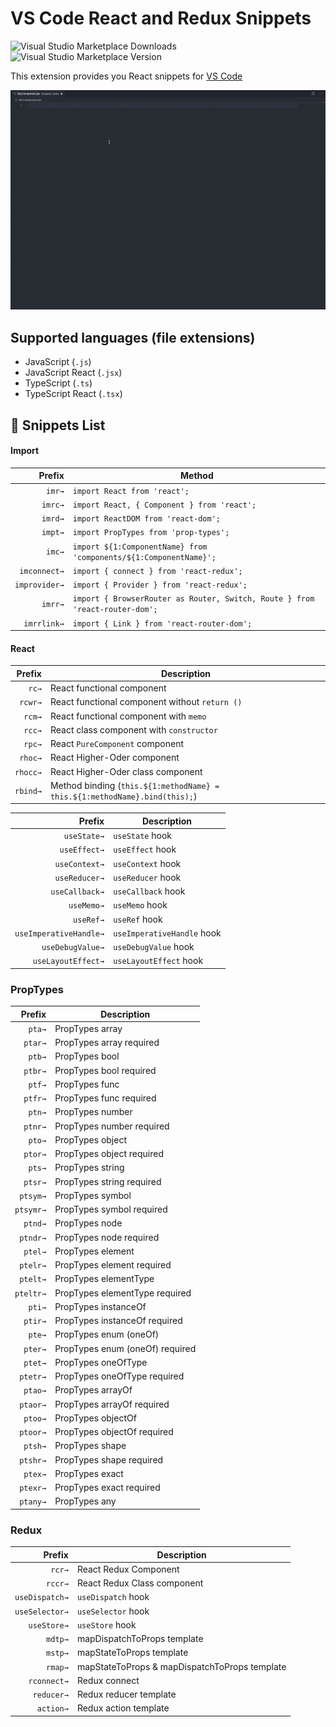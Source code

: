 # VS Code React and Redux Snippets

![Visual Studio Marketplace Downloads](https://img.shields.io/visual-studio-marketplace/d/ugross.vscode-react-snippets)
![Visual Studio Marketplace Version](https://img.shields.io/visual-studio-marketplace/v/ugross.vscode-react-snippets)

This extension provides you React snippets for [VS Code](https://code.visualstudio.com/)

![Snippets Demo](./images/snippets-demo.gif)

## Supported languages (file extensions)

- JavaScript (`.js`)
- JavaScript React (`.jsx`)
- TypeScript (`.ts`)
- TypeScript React (`.tsx`)

## 📖 Snippets List

#### Import

|        Prefix | Method                                                                       |
| ------------: | ---------------------------------------------------------------------------- |
|        `imr→` | `import React from 'react';`                                                 |
|       `imrc→` | `import React, { Component } from 'react';`                                  |
|       `imrd→` | `import ReactDOM from 'react-dom';`                                          |
|       `impt→` | `import PropTypes from 'prop-types';`                                        |
|        `imc→` | `import ${1:ComponentName} from 'components/${1:ComponentName}';`            |
|  `imconnect→` | `import { connect } from 'react-redux';`                                     |
| `improvider→` | `import { Provider } from 'react-redux';`                                    |
|       `imrr→` | `import { BrowserRouter as Router, Switch, Route } from 'react-router-dom';` |
|   `imrrlink→` | `import { Link } from 'react-router-dom';`                                   |

#### React

|   Prefix | Description                                                                |
| -------: | -------------------------------------------------------------------------- |
|    `rc→` | React functional component                                                 |
|  `rcwr→` | React functional component without `return ()`                             |
|   `rcm→` | React functional component with `memo`                                     |
|   `rcc→` | React class component with `constructor`                                   |
|   `rpc→` | React `PureComponent` component                                            |
|  `rhoc→` | React Higher-Oder component                                                |
| `rhocc→` | React Higher-Oder class component                                          |
| `rbind→` | Method binding (`this.${1:methodName} = this.${1:methodName}.bind(this);`) |

|                 Prefix | Description                |
| ---------------------: | -------------------------- |
|            `useState→` | `useState` hook            |
|           `useEffect→` | `useEffect` hook           |
|          `useContext→` | `useContext` hook          |
|          `useReducer→` | `useReducer` hook          |
|         `useCallback→` | `useCallback` hook         |
|             `useMemo→` | `useMemo` hook             |
|              `useRef→` | `useRef` hook              |
| `useImperativeHandle→` | `useImperativeHandle` hook |
|       `useDebugValue→` | `useDebugValue` hook       |
|     `useLayoutEffect→` | `useLayoutEffect` hook     |

### PropTypes

|    Prefix | Description                     |
| --------: | ------------------------------- |
|    `pta→` | PropTypes array                 |
|   `ptar→` | PropTypes array required        |
|    `ptb→` | PropTypes bool                  |
|   `ptbr→` | PropTypes bool required         |
|    `ptf→` | PropTypes func                  |
|   `ptfr→` | PropTypes func required         |
|    `ptn→` | PropTypes number                |
|   `ptnr→` | PropTypes number required       |
|    `pto→` | PropTypes object                |
|   `ptor→` | PropTypes object required       |
|    `pts→` | PropTypes string                |
|   `ptsr→` | PropTypes string required       |
|  `ptsym→` | PropTypes symbol                |
| `ptsymr→` | PropTypes symbol required       |
|   `ptnd→` | PropTypes node                  |
|  `ptndr→` | PropTypes node required         |
|   `ptel→` | PropTypes element               |
|  `ptelr→` | PropTypes element required      |
|  `ptelt→` | PropTypes elementType           |
| `pteltr→` | PropTypes elementType required  |
|    `pti→` | PropTypes instanceOf            |
|   `ptir→` | PropTypes instanceOf required   |
|    `pte→` | PropTypes enum (oneOf)          |
|   `pter→` | PropTypes enum (oneOf) required |
|   `ptet→` | PropTypes oneOfType             |
|  `ptetr→` | PropTypes oneOfType required    |
|   `ptao→` | PropTypes arrayOf               |
|  `ptaor→` | PropTypes arrayOf required      |
|   `ptoo→` | PropTypes objectOf              |
|  `ptoor→` | PropTypes objectOf required     |
|   `ptsh→` | PropTypes shape                 |
|  `ptshr→` | PropTypes shape required        |
|   `ptex→` | PropTypes exact                 |
|  `ptexr→` | PropTypes exact required        |
|  `ptany→` | PropTypes any                   |

### Redux

|         Prefix | Description                                   |
| -------------: | --------------------------------------------- |
|         `rcr→` | React Redux Component                         |
|        `rccr→` | React Redux Class component                   |
| `useDispatch→` | `useDispatch` hook                            |
| `useSelector→` | `useSelector` hook                            |
|    `useStore→` | `useStore` hook                               |
|        `mdtp→` | mapDispatchToProps template                   |
|        `mstp→` | mapStateToProps template                      |
|        `rmap→` | mapStateToProps & mapDispatchToProps template |
|    `rconnect→` | Redux connect                                 |
|     `reducer→` | Redux reducer template                        |
|      `action→` | Redux action template                         |
